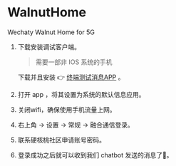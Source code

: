 # WalnutHome
Wechaty Walnut Home for 5G

1. 下载安装调试客户端。

   > 需要一部非 IOS 系统的手机

   下载并且安装 👉 [终端测试消息APP](https://www.5g-msg.com/static/upload/file/20220408/1649404083660121771.apk) 。

2. 打开 app ，将其设置为系统的默认信息应用。
3. 关闭wifi，确保使用手机流量上网。
4. 右上角 -> 设置 -> 常规 -> 融合通信登录。
5. 联系硬核桃社区申请账号密码。
6. 登录成功之后就可以收到我们 chatbot 发送的消息了🎉。
